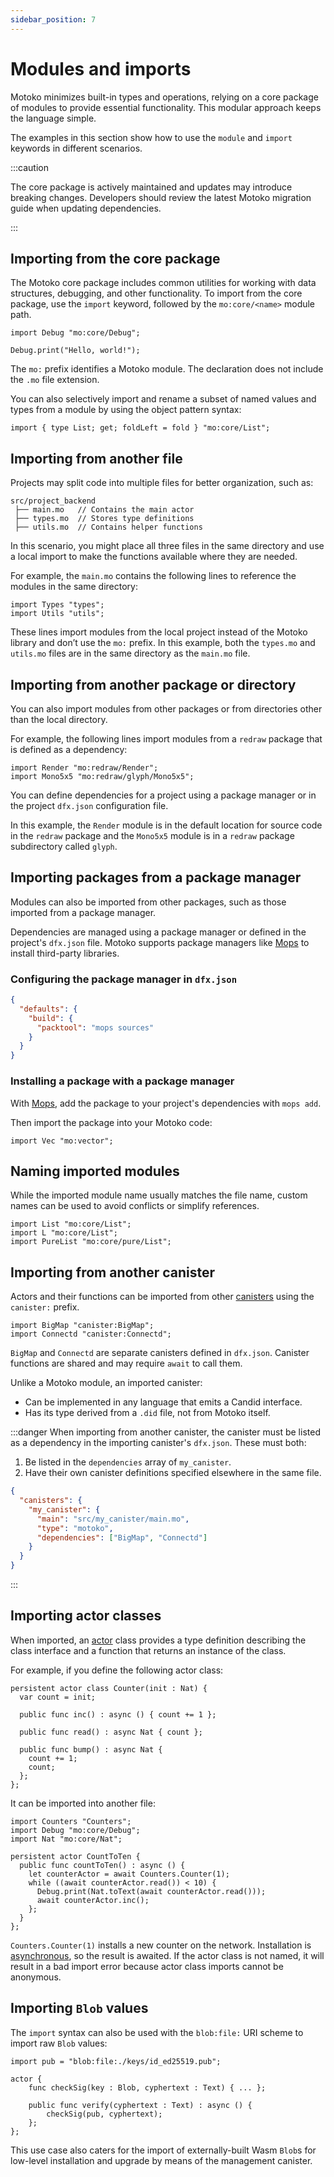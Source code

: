 ```yaml
---
sidebar_position: 7
---
```


# Modules and imports

Motoko minimizes built-in types and operations, relying on a core package of modules to provide essential functionality. This modular approach keeps the language simple.

The examples in this section show how to use the `module` and `import` keywords in different scenarios.

:::caution

The core package is actively maintained and updates may introduce breaking changes. Developers should review the latest Motoko migration guide when updating dependencies.

:::

## Importing from the core package

The Motoko core package includes common utilities for working with data structures, debugging, and other functionality. To import from the core package, use the `import` keyword, followed by the `mo:core/<name>` module path.

```motoko no-repl
import Debug "mo:core/Debug";

Debug.print("Hello, world!");
```

The `mo:` prefix identifies a Motoko module. The declaration does not include the `.mo` file extension.

You can also selectively import and rename a subset of named values and types from a module by using the object pattern syntax:

``` motoko
import { type List; get; foldLeft = fold } "mo:core/List";
```

## Importing from another file

Projects may split code into multiple files for better organization, such as:

```
src/project_backend
 ├── main.mo   // Contains the main actor
 ├── types.mo  // Stores type definitions
 ├── utils.mo  // Contains helper functions
```


In this scenario, you might place all three files in the same directory and use a local import to make the functions available where they are needed.

For example, the `main.mo` contains the following lines to reference the modules in the same directory:

``` motoko no-repl
import Types "types";
import Utils "utils";
```

These lines import modules from the local project instead of the Motoko library and don’t use the `mo:` prefix. In this example, both the `types.mo` and `utils.mo` files are in the same directory as the `main.mo` file.

## Importing from another package or directory

You can also import modules from other packages or from directories other than the local directory.

For example, the following lines import modules from a `redraw` package that is defined as a dependency:

``` motoko no-repl
import Render "mo:redraw/Render";
import Mono5x5 "mo:redraw/glyph/Mono5x5";
```

You can define dependencies for a project using a package manager or in the project `dfx.json` configuration file.

In this example, the `Render` module is in the default location for source code in the `redraw` package and the `Mono5x5` module is in a `redraw` package subdirectory called `glyph`.

## Importing packages from a package manager

Modules can also be imported from other packages, such as those imported from a package manager.

Dependencies are managed using a package manager or defined in the project's `dfx.json` file. Motoko supports package managers like [Mops](https://mops.one/) to install third-party libraries.

### Configuring the package manager in `dfx.json`

```json
{
  "defaults": {
    "build": {
      "packtool": "mops sources"
    }
  }
}
```

### Installing a package with a package manager

With [Mops](https://mops.one/), add the package to your project's dependencies with `mops add`.

Then import the package into your Motoko code:

```motoko no-repl
import Vec "mo:vector";
```

## Naming imported modules

While the imported module name usually matches the file name, custom names can be used to avoid conflicts or simplify references.

```motoko no-repl
import List "mo:core/List";
import L "mo:core/List";
import PureList "mo:core/pure/List";
```

## Importing from another canister

Actors and their functions can be imported from other [canisters](https://internetcomputer.org/docs/building-apps/essentials/canisters) using the `canister:` prefix.

```motoko no-repl
import BigMap "canister:BigMap";
import Connectd "canister:Connectd";
```

`BigMap` and `Connectd` are separate canisters defined in `dfx.json`. Canister functions are shared and may require `await` to call them.

Unlike a Motoko module, an imported canister:

- Can be implemented in any language that emits a Candid interface.
- Has its type derived from a `.did` file, not from Motoko itself.

:::danger
When importing from another canister, the canister must be listed as a dependency in the importing canister's `dfx.json`. These must both:

1. Be listed in the `dependencies` array of `my_canister`.
2. Have their own canister definitions specified elsewhere in the same file.

```json
{
  "canisters": {
    "my_canister": {
      "main": "src/my_canister/main.mo",
      "type": "motoko",
      "dependencies": ["BigMap", "Connectd"]
    }
  }
}
```

:::

## Importing actor classes

When imported, an [actor](https://internetcomputer.org/docs/motoko/fundamentals/actors-async) class provides a type definition describing the class interface and a function that returns an instance of the class.

For example, if you define the following actor class:

```motoko no-repl title="Counters.mo"
persistent actor class Counter(init : Nat) {
  var count = init;

  public func inc() : async () { count += 1 };

  public func read() : async Nat { count };

  public func bump() : async Nat {
    count += 1;
    count;
  };
};
```

It can be imported into another file:

```motoko no-repl
import Counters "Counters";
import Debug "mo:core/Debug";
import Nat "mo:core/Nat";

persistent actor CountToTen {
  public func countToTen() : async () {
    let counterActor = await Counters.Counter(1);
    while ((await counterActor.read()) < 10) {
      Debug.print(Nat.toText(await counterActor.read()));
      await counterActor.inc();
    };
  }
};
```

`Counters.Counter(1)` installs a new counter on the network. Installation is [asynchronous](https://internetcomputer.org/docs/motoko/fundamentals/actors-async#async--await), so the result is awaited.  If the actor class is not named, it will result in a bad import error because actor class imports cannot be anonymous.

## Importing `Blob` values

The `import` syntax can also be used with the `blob:file:` URI scheme to import raw `Blob` values:

```motoko no-repl
import pub = "blob:file:./keys/id_ed25519.pub";

actor {
    func checkSig(key : Blob, cyphertext : Text) { ... };

    public func verify(cyphertext : Text) : async () {
        checkSig(pub, cyphertext);
    };
};
```

This use case also caters for the import of externally-built Wasm `Blob`s for low-level installation and upgrade by means of the management canister.
